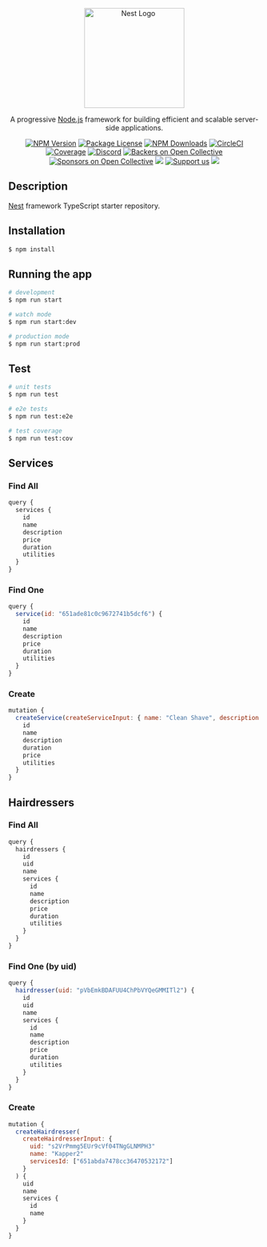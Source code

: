<p align="center">
  <a href="http://nestjs.com/" target="blank"><img src="https://nestjs.com/img/logo-small.svg" width="200" alt="Nest Logo" /></a>
</p>

[circleci-image]: https://img.shields.io/circleci/build/github/nestjs/nest/master?token=abc123def456
[circleci-url]: https://circleci.com/gh/nestjs/nest

  <p align="center">A progressive <a href="http://nodejs.org" target="_blank">Node.js</a> framework for building efficient and scalable server-side applications.</p>
    <p align="center">
<a href="https://www.npmjs.com/~nestjscore" target="_blank"><img src="https://img.shields.io/npm/v/@nestjs/core.svg" alt="NPM Version" /></a>
<a href="https://www.npmjs.com/~nestjscore" target="_blank"><img src="https://img.shields.io/npm/l/@nestjs/core.svg" alt="Package License" /></a>
<a href="https://www.npmjs.com/~nestjscore" target="_blank"><img src="https://img.shields.io/npm/dm/@nestjs/common.svg" alt="NPM Downloads" /></a>
<a href="https://circleci.com/gh/nestjs/nest" target="_blank"><img src="https://img.shields.io/circleci/build/github/nestjs/nest/master" alt="CircleCI" /></a>
<a href="https://coveralls.io/github/nestjs/nest?branch=master" target="_blank"><img src="https://coveralls.io/repos/github/nestjs/nest/badge.svg?branch=master#9" alt="Coverage" /></a>
<a href="https://discord.gg/G7Qnnhy" target="_blank"><img src="https://img.shields.io/badge/discord-online-brightgreen.svg" alt="Discord"/></a>
<a href="https://opencollective.com/nest#backer" target="_blank"><img src="https://opencollective.com/nest/backers/badge.svg" alt="Backers on Open Collective" /></a>
<a href="https://opencollective.com/nest#sponsor" target="_blank"><img src="https://opencollective.com/nest/sponsors/badge.svg" alt="Sponsors on Open Collective" /></a>
  <a href="https://paypal.me/kamilmysliwiec" target="_blank"><img src="https://img.shields.io/badge/Donate-PayPal-ff3f59.svg"/></a>
    <a href="https://opencollective.com/nest#sponsor"  target="_blank"><img src="https://img.shields.io/badge/Support%20us-Open%20Collective-41B883.svg" alt="Support us"></a>
  <a href="https://twitter.com/nestframework" target="_blank"><img src="https://img.shields.io/twitter/follow/nestframework.svg?style=social&label=Follow"></a>
</p>
  <!--[![Backers on Open Collective](https://opencollective.com/nest/backers/badge.svg)](https://opencollective.com/nest#backer)
  [![Sponsors on Open Collective](https://opencollective.com/nest/sponsors/badge.svg)](https://opencollective.com/nest#sponsor)-->

## Description

[Nest](https://github.com/nestjs/nest) framework TypeScript starter repository.

## Installation

```bash
$ npm install
```

## Running the app

```bash
# development
$ npm run start

# watch mode
$ npm run start:dev

# production mode
$ npm run start:prod
```

## Test

```bash
# unit tests
$ npm run test

# e2e tests
$ npm run test:e2e

# test coverage
$ npm run test:cov
```

## Services

### Find All

```js
query {
  services {
    id
    name
    description
    price
    duration
    utilities
  }
}
```

### Find One

```js
query {
  service(id: "651ade81c0c9672741b5dcf6") {
    id
    name
    description
    price
    duration
    utilities
  }
}
```

### Create

```js
mutation {
  createService(createServiceInput: { name: "Clean Shave", description: "a full clean cut and shave", price:30, duration:30, utilities:["schaar", "borstel", "scheermems"] }) {
    id
    name
    description
    duration
    price
    utilities
  }
}
```

## Hairdressers

### Find All

```js
query {
  hairdressers {
    id
    uid
    name
    services {
      id
      name
      description
      price
      duration
      utilities
    }
  }
}

```

### Find One (by uid)

```js
query {
  hairdresser(uid: "pVbEmkBDAFUU4ChPbVYQeGMMITl2") {
    id
    uid
    name
    services {
      id
      name
      description
      price
      duration
      utilities
    }
  }
}

```

### Create

```js
mutation {
  createHairdresser(
    createHairdresserInput: {
      uid: "s2VrPmmg5EUr9cVf04TNgGLNMPH3"
      name: "Kapper2"
      servicesId: ["651abda7478cc36470532172"]
    }
  ) {
    uid
    name
    services {
      id
      name
    }
  }
}

```
